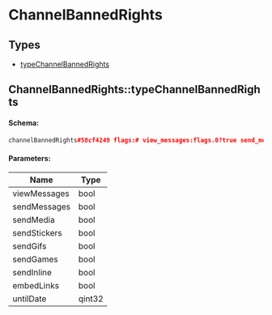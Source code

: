 # ChannelBannedRights

## Types

* [typeChannelBannedRights](#channelbannedrightstypechannelbannedrights)

## ChannelBannedRights::typeChannelBannedRights

#### Schema:

```c++
channelBannedRights#58cf4249 flags:# view_messages:flags.0?true send_messages:flags.1?true send_media:flags.2?true send_stickers:flags.3?true send_gifs:flags.4?true send_games:flags.5?true send_inline:flags.6?true embed_links:flags.7?true until_date:int = ChannelBannedRights;
```

#### Parameters:

|Name|Type|
|----|----|
|viewMessages|bool|
|sendMessages|bool|
|sendMedia|bool|
|sendStickers|bool|
|sendGifs|bool|
|sendGames|bool|
|sendInline|bool|
|embedLinks|bool|
|untilDate|qint32|

